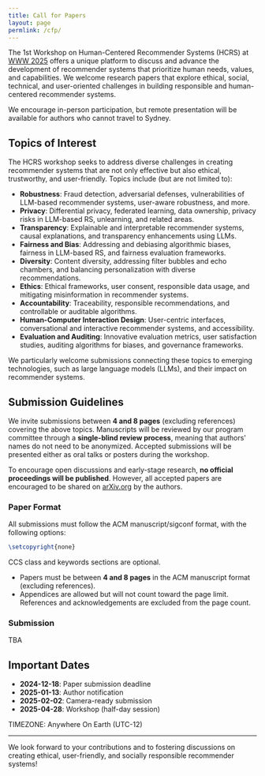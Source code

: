 ```yaml
---
title: Call for Papers
layout: page
permlink: /cfp/
---
```


The 1st Workshop on Human-Centered Recommender Systems (HCRS) at [WWW 2025](https://www2025.thewebconf.org/) offers a unique platform to discuss and advance the development of recommender systems that prioritize human needs, values, and capabilities. We welcome research papers that explore ethical, social, technical, and user-oriented challenges in building responsible and human-centered recommender systems.

We encourage in-person participation, but remote presentation will be available for authors who cannot travel to Sydney.

## Topics of Interest

The HCRS workshop seeks to address diverse challenges in creating recommender systems that are not only effective but also ethical, trustworthy, and user-friendly. Topics include (but are not limited to):

- **Robustness**: Fraud detection, adversarial defenses, vulnerabilities of LLM-based recommender systems, user-aware robustness, and more.  
- **Privacy**: Differential privacy, federated learning, data ownership, privacy risks in LLM-based RS, unlearning, and related areas.  
- **Transparency**: Explainable and interpretable recommender systems, causal explanations, and transparency enhancements using LLMs.  
- **Fairness and Bias**: Addressing and debiasing algorithmic biases, fairness in LLM-based RS, and fairness evaluation frameworks.  
- **Diversity**: Content diversity, addressing filter bubbles and echo chambers, and balancing personalization with diverse recommendations.  
- **Ethics**: Ethical frameworks, user consent, responsible data usage, and mitigating misinformation in recommender systems.  
- **Accountability**: Traceability, responsible recommendations, and controllable or auditable algorithms.  
- **Human-Computer Interaction Design**: User-centric interfaces, conversational and interactive recommender systems, and accessibility.  
- **Evaluation and Auditing**: Innovative evaluation metrics, user satisfaction studies, auditing algorithms for biases, and governance frameworks.

We particularly welcome submissions connecting these topics to emerging technologies, such as large language models (LLMs), and their impact on recommender systems.

## Submission Guidelines

We invite submissions between **4 and 8 pages** (excluding references) covering the above topics. Manuscripts will be reviewed by our program committee through a **single-blind review process**, meaning that authors' names do not need to be anonymized. Accepted submissions will be presented either as oral talks or posters during the workshop.

To encourage open discussions and early-stage research, **no official proceedings will be published**. However, all accepted papers are encouraged to be shared on [arXiv.org](https://arxiv.org/) by the authors.

### Paper Format

All submissions must follow the ACM manuscript/sigconf format, with the following options:

```latex
\setcopyright{none}
```

CCS class and keywords sections are optional.

- Papers must be between **4 and 8 pages** in the ACM manuscript format (excluding references).  
- Appendices are allowed but will not count toward the page limit. References and acknowledgements are excluded from the page count.

### Submission

TBA

## Important Dates

* **2024-12-18**: Paper submission deadline  
* **2025-01-13**: Author notification  
* **2025-02-02**: Camera-ready submission  
* **2025-04-28**: Workshop (half-day session)

TIMEZONE: Anywhere On Earth (UTC-12)

---

We look forward to your contributions and to fostering discussions on creating ethical, user-friendly, and socially responsible recommender systems!

